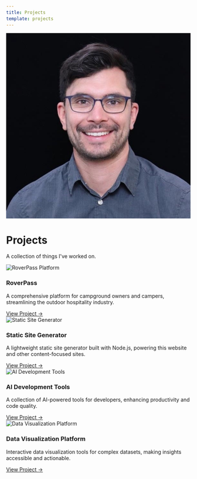 ```yaml
---
title: Projects
template: projects
---
```


<div class="hero">
    <img src="/assets/images/profile.jpeg" alt="Jacob Poterbin" class="profile-image">
    <div class="hero-content">
        <h1>Projects</h1>
        <p>A collection of things I've worked on.</p>
    </div>
</div>

<div class="content-section">
<div class="projects-grid">
<div class="project-card">
<img src="../assets/images/roverpass.jpg" alt="RoverPass Platform" class="project-image">
<h3>RoverPass</h3>
<p>A comprehensive platform for campground owners and campers, streamlining the outdoor hospitality industry.</p>
<a href="projects/roverpass.html" class="project-link">View Project →</a>
</div>
<div class="project-card">
<img src="../assets/images/static-site.jpg" alt="Static Site Generator" class="project-image">
<h3>Static Site Generator</h3>
<p>A lightweight static site generator built with Node.js, powering this website and other content-focused sites.</p>
<a href="projects/static-site.html" class="project-link">View Project →</a>
</div>
<div class="project-card">
<img src="../assets/images/ai-tools.jpg" alt="AI Development Tools" class="project-image">
<h3>AI Development Tools</h3>
<p>A collection of AI-powered tools for developers, enhancing productivity and code quality.</p>
<a href="projects/ai-tools.html" class="project-link">View Project →</a>
</div>
<div class="project-card">
<img src="../assets/images/data-viz.jpg" alt="Data Visualization Platform" class="project-image">
<h3>Data Visualization Platform</h3>
<p>Interactive data visualization tools for complex datasets, making insights accessible and actionable.</p>
<a href="projects/data-viz.html" class="project-link">View Project →</a>
</div>
</div>
</div> 